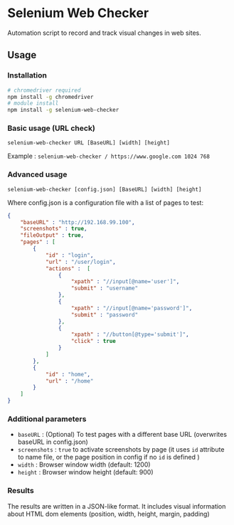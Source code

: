# Selenium Web Checker

Automation script to record and track visual changes in web sites.

## Usage

### Installation

```bash
# chromedriver required
npm install -g chromedriver
# module install
npm install -g selenium-web-checker
```


### Basic usage (URL check)

`selenium-web-checker URL [BaseURL] [width] [height]`

Example : `selenium-web-checker / https://www.google.com 1024 768`

### Advanced usage

`selenium-web-checker [config.json] [BaseURL] [width] [height]`

Where config.json is a configuration file with a list of pages to test:

```json
{
    "baseURL" : "http://192.168.99.100",
    "screenshots" : true,
    "fileOutput" : true,
    "pages" : [
        { 
            "id" : "login",
            "url" : "/user/login", 
            "actions" :  [
                {
                    "xpath" : "//input[@name='user']",
                    "submit" : "username"
                },
                {
                    "xpath" : "//input[@name='password']",
                    "submit" : "password"
                },
                {
                    "xpath" : "//button[@type='submit']",
                    "click" : true
                }
            ]
        },
        {
            "id" : "home",
            "url" : "/home"
        }
    ]
}
```

### Additional parameters

* `baseURL` : (Optional) To test pages with a different base URL (overwrites baseURL in config.json)
* `screenshots` : `true` to activate screenshots by page (it uses `id` attribute to name file, or the page position in config if no `id` is defined )
* `width`  : Browser window width (default: 1200)
* `height` : Browser window height (default: 900)

### Results

The results are written in a JSON-like format. It includes visual information about HTML dom elements (position, width, height, margin, padding)

